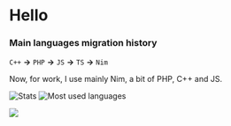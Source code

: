 # Hello

### Main languages migration history

`C++` **->** `PHP` **->** `JS` **->** `TS` **->** `Nim`

Now, for work, I use mainly Nim, a bit of PHP, C++ and JS.

<!-- See my [Gitea profile](https://gitea.com/thisago)! -->

![Stats](https://github-readme-stats.vercel.app/api?username=thisago&show_icons=true&theme=dark)
![Most used languages](https://github-readme-stats.vercel.app/api/top-langs/?username=thisago&theme=dark)

<!-- Have a great day! -->

<img src="https://komarev.com/ghpvc/?username=thisago&color=grey">
